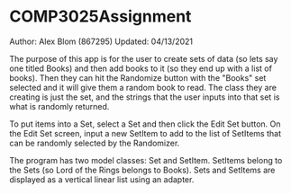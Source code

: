 # COMP3025Assignment

Author: Alex Blom (867295)
Updated: 04/13/2021

The purpose of this app is for the user to create sets of data (so lets say one titled Books) and then add 
books to it (so they end up with a list of books). Then they can hit the Randomize button with the "Books" 
set selected and it will give them a random book to read. The class they are creating is just the set, 
and the strings that the user inputs into that set is what is randomly returned. 

To put items into a Set, select a Set and then click the Edit Set button. On the Edit Set screen, 
input a new SetItem to add to the list of SetItems that can be randomly selected by the Randomizer.

The program has two model classes: Set and SetItem. SetItems belong to the Sets (so Lord of the Rings belongs to Books). Sets and SetItems are displayed as a vertical linear list
using an adapter.
